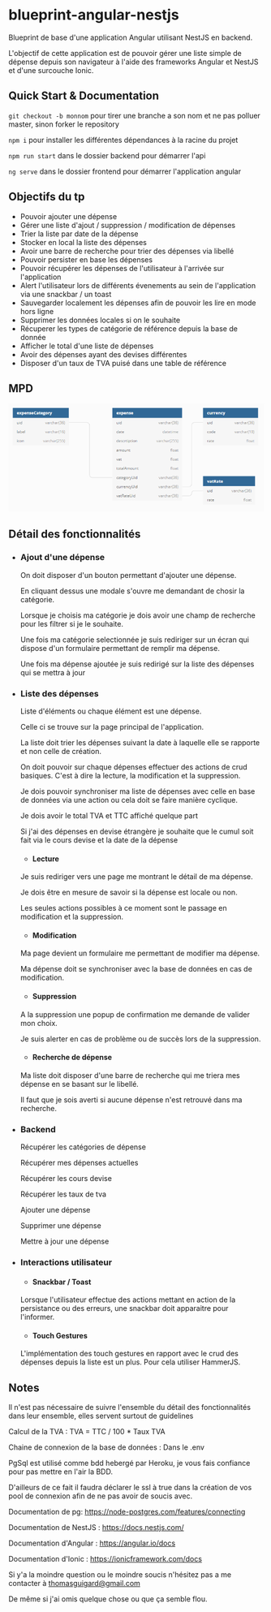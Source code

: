 # blueprint-angular-nestjs

Blueprint de base d'une application Angular utilisant NestJS en backend.

L'objectif de cette application est de pouvoir gérer une liste simple de dépense depuis son navigateur à l'aide des frameworks Angular et NestJS et d'une surcouche Ionic.

## Quick Start & Documentation

`git checkout -b monnom` pour tirer une branche a son nom et ne pas polluer master, sinon forker le repository

`npm i` pour installer les différentes dépendances à la racine du projet

`npm run start` dans le dossier backend pour démarrer l'api

`ng serve` dans le dossier frontend pour démarrer l'application angular


## Objectifs du tp

  - Pouvoir ajouter une dépense
  - Gérer une liste d'ajout / suppression / modification de dépenses
  - Trier la liste par date de la dépense
  - Stocker en local la liste des dépenses
  - Avoir une barre de recherche pour trier des dépenses via libellé
  - Pouvoir persister en base les dépenses
  - Pouvoir récupérer les dépenses de l'utilisateur à l'arrivée sur l'application
  - Alert l'utilisateur lors de différents évenements au sein de l'application via une snackbar / un toast
  - Sauvegarder localement les dépenses afin de pouvoir les lire en mode hors ligne
  - Supprimer les données locales si on le souhaite
  - Récuperer les types de catégorie de référence depuis la base de donnée
  - Afficher le total d'une liste de dépenses
  - Avoir des dépenses ayant des devises différentes
  - Disposer d'un taux de TVA puisé dans une table de référence

## MPD

![mpdexpenses](mpdexpenses.PNG)

## Détail des fonctionnalités

* ### Ajout d'une dépense

  On doit disposer d'un bouton permettant d'ajouter une dépense.

  En cliquant dessus une modale s'ouvre me demandant de chosir la catégorie.

  Lorsque je choisis ma catégorie je dois avoir une champ de recherche pour les filtrer si je le souhaite.

  Une fois ma catégorie selectionnée je suis rediriger sur un écran qui dispose d'un formulaire permettant de remplir ma dépense.
  
  Une fois ma dépense ajoutée je suis redirigé sur la liste des dépenses qui se mettra à jour

* ### Liste des dépenses

  Liste d'éléments ou chaque élément est une dépense.

  Celle ci se trouve sur la page principal de l'application.

  La liste doit trier les dépenses suivant la date à laquelle elle se rapporte et non celle de création.

  On doit pouvoir sur chaque dépenses effectuer des actions de crud basiques.
  C'est à dire la lecture, la modification et la suppression.

  Je dois pouvoir synchroniser ma liste de dépenses avec celle en base de données via une action ou cela doit se faire manière cyclique.
  
  Je dois avoir le total TVA et TTC affiché quelque part
  
  Si j'ai des dépenses en devise étrangère je souhaite que le cumul soit fait via le cours devise et la date de la dépense

  * #### Lecture

  Je suis rediriger vers une page me montrant le détail de ma dépense.

  Je dois être en mesure de savoir si la dépense est locale ou non.

  Les seules actions possibles à ce moment sont le passage en modification et la suppression.

  * #### Modification

  Ma page devient un formulaire me permettant de modifier ma dépense.

  Ma dépense doit se synchroniser avec la base de données en cas de modification.

  * #### Suppression

  A la suppression une popup de confirmation me demande de valider mon choix.
 
  Je suis alerter en cas de problème ou de succès lors de la suppression.

  * #### Recherche de dépense

  Ma liste doit disposer d'une barre de recherche qui me triera mes dépense en se basant sur le libellé.
  
  Il faut que je sois averti si aucune dépense n'est retrouvé dans ma recherche.
  
* ### Backend
  
  Récupérer les catégories de dépense
  
  Récupérer mes dépenses actuelles
  
  Récupérer les cours devise
  
  Récupérer les taux de tva
  
  Ajouter une dépense
  
  Supprimer une dépense
  
  Mettre à jour une dépense
  

* ### Interactions utilisateur

  * #### Snackbar / Toast

  Lorsque l'utilisateur effectue des actions mettant en action de la persistance ou des erreurs, une snackbar doit apparaitre pour l'informer.

  * #### Touch Gestures

  L'implémentation des touch gestures en rapport avec le crud des dépenses depuis la liste est un plus. Pour cela utiliser HammerJS.

## Notes

  Il n'est pas nécessaire de suivre l'ensemble du détail des fonctionnalités dans leur ensemble, elles servent surtout de guidelines

  Calcul de la TVA : TVA = TTC / 100 * Taux TVA
  
  Chaine de connexion de la base de données : Dans le .env
  
  PgSql est utilisé comme bdd hebergé par Heroku, je vous fais confiance pour pas mettre en l'air la BDD.
  
  D'ailleurs de ce fait il faudra déclarer le ssl à true dans la création de vos pool de connexion afin de ne pas avoir de soucis avec.
  
  Documentation de pg: https://node-postgres.com/features/connecting
  
  Documentation de NestJS : https://docs.nestjs.com/
  
  Documentation d'Angular : https://angular.io/docs
  
  Documentation d'Ionic : https://ionicframework.com/docs
  
  Si y'a la moindre question ou le moindre soucis n'hésitez pas a me contacter à thomasguigard@gmail.com

  De même si j'ai omis quelque chose ou que ça semble flou.
